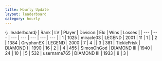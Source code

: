 ```yaml
---
title: Hourly Update
layout: leaderboard
category: hourly
---
```


{: .leaderboard}
| Rank | LV | Player | Division | Elo | Wins | Losses |
| --- | --- | --- | --- | --- | --- | --- |
| <span data-change="2">1</span> | 1025 | <span title="ID: 416373">miracle03</span> | LEGEND | <span data-change="33">2001</span> | <span data-change="2">11</span> | <span data-change="0">1</span> |
| <span data-change="-1">2</span> | 1384 | <span title="ID: 315148">GryphonEX</span> | LEGEND | <span data-change="0">2000</span> | <span data-change="0">7</span> | <span data-change="0">4</span> |
| <span data-change="-1">3</span> | 381 | <span title="ID: 512212">TickleFrisk</span> | DIAMOND I | <span data-change="0">1990</span> | <span data-change="0">16</span> | <span data-change="0">2</span> |
| <span data-change="2">4</span> | 455 | <span title="ID: 512782">SimonOhGod</span> | DIAMOND III | <span data-change="19">1940</span> | <span data-change="1">24</span> | <span data-change="0">10</span> |
| <span data-change="-1">5</span> | 532 | <span title="ID: 188640">username765</span> | DIAMOND III | <span data-change="0">1933</span> | <span data-change="0">8</span> | <span data-change="0">3</span> |
